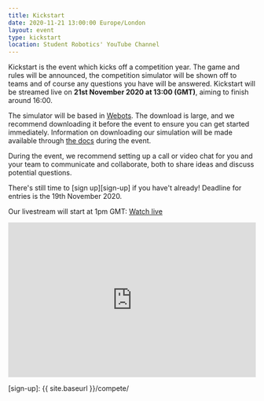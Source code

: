 ```yaml
---
title: Kickstart
date: 2020-11-21 13:00:00 Europe/London
layout: event
type: kickstart
location: Student Robotics' YouTube Channel
---
```


Kickstart is the event which kicks off a competition year. The game and rules will
be announced, the competition simulator will be shown off to teams and of course any
questions you have will be answered. Kickstart will be streamed live on
**21st November 2020 at 13:00 (GMT)**, aiming to finish around 16:00.

The simulator will be based in [Webots](https://cyberbotics.com/#download). The download
is large, and we recommend downloading it before the event to ensure you can get started
immediately. Information on downloading our simulation will be made available through
[the docs](https://studentrobotics.org/docs/simulator/) during the event.

During the event, we recommend setting up a call or video chat for you and your team to
communicate and collaborate, both to share ideas and discuss potential questions.

There's still time to [sign up][sign-up] if you have't already! Deadline for entries is the 19th November 2020.

Our livestream will start at 1pm GMT: [Watch live](https://www.youtube.com/watch?v=cQOgo0Gh4iA)

<iframe width="100%" height="315" src="https://www.youtube.com/embed/cQOgo0Gh4iA" frameborder="0" allow="accelerometer; autoplay; encrypted-media; gyroscope; picture-in-picture" allowfullscreen></iframe>

[sign-up]: {{ site.baseurl }}/compete/
